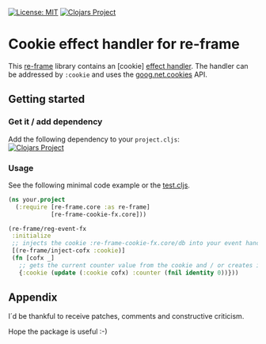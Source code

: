 [![License: MIT](https://img.shields.io/badge/License-MIT-yellow.svg)](https://github.com/jtkDvlp/re-frame-cookie-fx/blob/master/LICENSE)
[![Clojars Project](https://img.shields.io/clojars/v/re-frame-cookie-fx.svg)](https://clojars.org/re-frame-cookie-fx)

# Cookie effect handler for re-frame

This [re-frame](https://github.com/Day8/re-frame) library contains an [cookie] [effect handler](https://github.com/Day8/re-frame/tree/develop/docs). The handler can be addressed by `:cookie` and uses the [goog.net.cookies](https://google.github.io/closure-library/api/goog.net.Cookies.html) API.

## Getting started

### Get it / add dependency

Add the following dependency to your `project.cljs`:<br>
[![Clojars Project](https://img.shields.io/clojars/v/re-frame-cookie-fx.svg)](https://clojars.org/re-frame-cookie-fx)

### Usage

See the following minimal code example or the [test.cljs](https://github.com/jtkDvlp/re-frame-cookie-fx/blob/master/test/re_frame_cookie_fx/test.cljs).

```clojure
(ns your.project
  (:require [re-frame.core :as re-frame]
            [re-frame-cookie-fx.core]))

(re-frame/reg-event-fx
 :initialize
 ;; injects the cookie :re-frame-cookie-fx.core/db into your event handler
 [(re-frame/inject-cofx :cookie)]
 (fn [cofx _]
   ;; gets the current counter value from the cookie and / or creates it with the value 0
   {:cookie (update (:cookie cofx) :counter (fnil identity 0))}))
```

## Appendix

I´d be thankful to receive patches, comments and constructive criticism.

Hope the package is useful :-)
